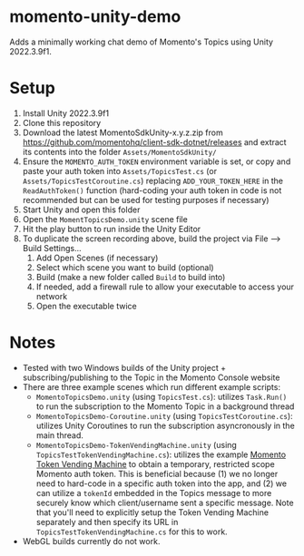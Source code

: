 # momento-unity-demo

Adds a minimally working chat demo of Momento's Topics using Unity 2022.3.9f1.

# Setup
1. Install Unity 2022.3.9f1
2. Clone this repository
3. Download the latest MomentoSdkUnity-x.y.z.zip from https://github.com/momentohq/client-sdk-dotnet/releases and extract its contents into the folder `Assets/MomentoSdkUnity/`
4. Ensure the `MOMENTO_AUTH_TOKEN` environment variable is set, or copy and paste your auth token into `Assets/TopicsTest.cs` (or `Assets/TopicsTestCoroutine.cs`) replacing `ADD_YOUR_TOKEN_HERE` in the `ReadAuthToken()` function (hard-coding your auth token in code is not recommended but can be used for testing purposes if necessary)
5. Start Unity and open this folder
6. Open the `MomentTopicsDemo.unity` scene file
7. Hit the play button to run inside the Unity Editor
8. To duplicate the screen recording above, build the project via File --> Build Settings...
   1. Add Open Scenes (if necessary)
   2. Select which scene you want to build (optional)
   3. Build (make a new folder called `Build` to build into)
   4. If needed, add a firewall rule to allow your executable to access your network 
   5. Open the executable twice

# Notes
- Tested with two Windows builds of the Unity project + subscribing/publishing to the Topic in the Momento Console website
- There are three example scenes which run different example scripts:
   - `MomentoTopicsDemo.unity` (using `TopicsTest.cs`): utilizes `Task.Run()` to run the subscription to the Momento Topic in a background thread
   - `MomentoTopicsDemo-Coroutine.unity` (using `TopicsTestCoroutine.cs`): utilizes Unity Coroutines to run the subscription asyncronously in the main thread.
   - `MomentoTopicsDemo-TokenVendingMachine.unity` (using `TopicsTestTokenVendingMachine.cs`): utilizes the example [Momento Token Vending Machine](https://github.com/momentohq/client-sdk-javascript/tree/main/examples/nodejs/token-vending-machine) to obtain a temporary, restricted scope Momento auth token. This is beneficial because (1) we no longer need to hard-code in a specific auth token into the app, and (2) we can utilize a `tokenId` embedded in the Topics message to more securely know which client/username sent a specific message. Note that you'll need to explicitly setup the Token Vending Machine separately and then specify its URL in `TopicsTestTokenVendingMachine.cs` for this to work.
- WebGL builds currently do not work.

